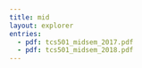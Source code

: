```yaml
---
title: mid
layout: explorer
entries:
  - pdf: tcs501_midsem_2017.pdf
  - pdf: tcs501_midsem_2018.pdf
---
```

